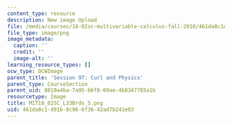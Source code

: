 ```yaml
---
content_type: resource
description: New image Upload
file: /media/courses/18-02sc-multivariable-calculus-fall-2010/461da8c1d91b8c966f3642ad7b241e03_MIT18_02SC_L33Brds_5.png
file_type: image/png
image_metadata:
  caption: ''
  credit: ''
  image-alt: ''
learning_resource_types: []
ocw_type: OCWImage
parent_title: 'Session 97: Curl and Physics'
parent_type: CourseSection
parent_uid: 8810a4ba-7a95-b6f8-69ae-4b8347785a1b
resourcetype: Image
title: MIT18_02SC_L33Brds_5.png
uid: 461da8c1-d91b-8c96-6f36-42ad7b241e03
---
```


